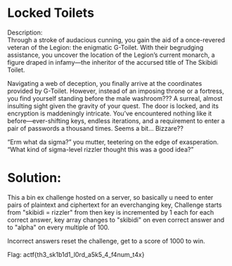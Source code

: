 # Locked Toilets


Description:
<br>
Through a stroke of audacious cunning, you gain the aid of a once-revered veteran of the Legion: the enigmatic G-Toilet. With their begrudging assistance, you uncover the location of the Legion’s current monarch, a figure draped in infamy—the inheritor of the accursed title of The Skibidi Toilet.

Navigating a web of deception, you finally arrive at the coordinates provided by G-Toilet. However, instead of an imposing throne or a fortress, you find yourself standing before the male washroom??? A surreal, almost insulting sight given the gravity of your quest. The door is locked, and its encryption is maddeningly intricate. You’ve encountered nothing like it before—ever-shifting keys, endless iterations, and a requirement to enter a pair of passwords a thousand times. Seems a bit... Bizzare??

“Erm what da sigma?” you mutter, teetering on the edge of exasperation. “What kind of sigma-level rizzler thought this was a good idea?”



# Solution:

This a bin ex challenge hosted on a server, so basically u need to enter pairs of plaintext and ciphertext for an everchanging key, 
Challenge starts from "skibidi = rizzler"
from then key is incremented by 1 each for each correct answer, key array changes to "skibidi" on even correct answer and to "alpha" on every multiple of 100.


Incorrect answers reset the challenge, get to a score of 1000 to win.


Flag: actf{th3_sk1b1d1_l0rd_a5k5_4_f4num_t4x}
